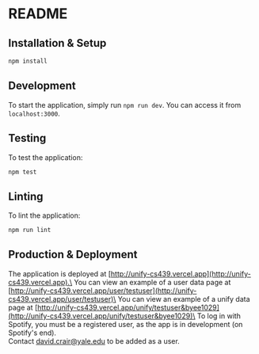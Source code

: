 # README

## Installation & Setup

```bash
npm install
```

## Development

To start the application, simply run `npm run dev`. You can access it from `localhost:3000`.

## Testing

To test the application:

```bash
npm test
```

## Linting

To lint the application:

```bash
npm run lint
```

## Production & Deployment

The application is deployed at [http://unify-cs439.vercel.app](http://unify-cs439.vercel.app).\
You can view an example of a user data page at [http://unify-cs439.vercel.app/user/testuser](http://unify-cs439.vercel.app/user/testuser)\
You can view an example of a unify data page at [http://unify-cs439.vercel.app/unify/testuser&byee1029](http://unify-cs439.vercel.app/unify/testuser&byee1029)\
To log in with Spotify, you must be a registered user, as the app is in development (on Spotify's end).\
Contact <david.crair@yale.edu> to be added as a user.
